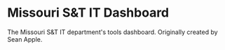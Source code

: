 # Missouri S&T IT Dashboard
The Missouri S&amp;T IT department's tools dashboard. Originally created by Sean Apple.
